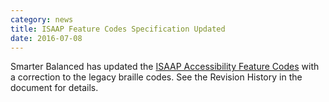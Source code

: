 ```yaml
---
category: news
title: ISAAP Feature Codes Specification Updated
date: 2016-07-08
---
```

Smarter Balanced has updated the [ISAAP Accessibility Feature Codes](http://www.smarterapp.org/specs/ISAAP-AccessibilityFeatureCodes.html) with a correction to the legacy braille codes. See the Revision History in the document for details. 